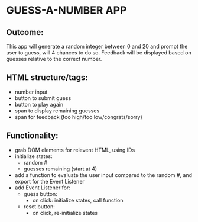 # GUESS-A-NUMBER APP

## Outcome:

This app will generate a random integer between 0 and 20 and prompt the user to guess, will 4 chances to do so. Feedback will be displayed based on guesses relative to the correct number.

## HTML structure/tags:

* number input
* button to submit guess
* button to play again
* span to display remaining guesses
* span for feedback (too high/too low/congrats/sorry)

## Functionality:

* grab DOM elements for relevent HTML, using IDs
* initialize states:
    - random #
    - guesses remaining (start at 4)
* add a function to evaluate the user input compared to the random #, and export for the Event Listener
* add Event Listener for:
    - guess button:
        - on click: initialize states, call function
    - reset button:
        - on click, re-initialize states
